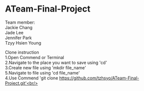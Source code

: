 # ATeam-Final-Project
Team member:<br/>
Jackie Chang<br/>
Jade Lee<br/>
Jennifer Park<br/>
Tzyy Hsien Young<br/>

Clone instruction<br/>
1.Open Commend or Terminal<br/>
2.Navigate to the place you want to save using 'cd'<br/>
3.Create new file using 'mkdir file_name'<br/>
5.Navigate to file using 'cd file_name'<br/>
4.Use Commend 'git clone https://github.com/tzhsyo/ATeam-Final-Project.git'<br/>